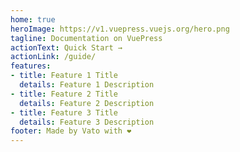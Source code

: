 ```yaml
---
home: true
heroImage: https://v1.vuepress.vuejs.org/hero.png
tagline: Documentation on VuePress
actionText: Quick Start →
actionLink: /guide/
features:
- title: Feature 1 Title
  details: Feature 1 Description
- title: Feature 2 Title
  details: Feature 2 Description
- title: Feature 3 Title
  details: Feature 3 Description
footer: Made by Vato with ❤️
---
```

